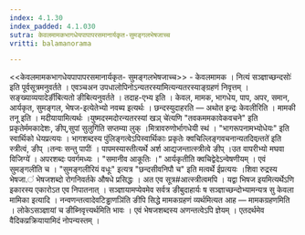 ```yaml
---
index: 4.1.30
index_padded: 4.1.030
sutra: केवलमामकभागधेयपापापरसमानार्यकृत-सुमङ्गलभेषजाच्च
vritti: balamanorama

---
```

<<केवलमामकभागधेयपापापरसमानार्यकृत- सुमङ्गलभेषजाच्च>> - केवलमामक । नित्यं सञ्ज्ञाच्छन्दसोः॑ इति पूर्वसूत्रमनुवर्तते । एवञ्चअन उपधालोपिनोऽन्यतरस्या॑मित्यन्यतरस्याङ्ग्रहणं निवृत्तम् ।सङ्ख्याव्ययादेर्ङी॑बित्यतो ङीबित्यनुवर्तते । तदाह-एभ्य इति । केवल, मामक, भागधेय, पाप, अपर, समान, आर्यकृत, सुमङ्गल, भेषज-इत्येतेभ्यो नवब्य इत्यर्थः । छन्दस्युदाहरति — अथोत इन्द्रः केवलीरिति । मामकी तनू इति । मदीयायामित्यर्थः ।युष्मदस्मदोरन्यतरस्यां खञ् चे॑त्यणि "तवकममकावेकवचने" इति प्रकृतेर्ममकादेशः, ङीप्,सुपां सुलुगि॑ति सप्तम्या लुक् ।मित्रावरुणोर्भागधेयी स्थ॑ । "भागरूपनामभ्योधेयः" इति स्वार्थिको धेयप्रत्ययः । भागशब्दस्य पुंलिङ्गत्वेऽपिस्वार्थिकाः प्रकृतेः क्वचिल्लिङ्गवचनान्यतदिवन्र्तते॑ इति स्त्रीत्वं, ङीप् ।तन्वः सन्तु पापीः॑ । पापमस्यास्तीत्यर्थे अर्श आद्यजन्तात्स्त्रीत्वे ङीप् ।उत वापरीभ्यो मघवा विजिग्ये॑ । अपरशब्दः पवर्गमध्यः । "समानीव आकूतिः ।" आर्यकृतीति क्वचिद्वेदेऽन्वेषणीयम् । एवं सुमङ्गलीति च । "सुमङ्गलीरियं वधूः" इत्यत्र "छन्दसीवनिपौ च" इति मत्वर्थे ईप्रत्ययः ।शिवा रुद्रस्य भेषजा.॑ भेषजशब्दो रोगनिवर्तके औषधे प्रसिद्धः । अत एव सूत्र#आत्स्त्रीत्वमपि । यद्वा भिषज इयमित्यर्थेऽणि इकारस्य एकारोऽत एव निपातनात् । सञ्ज्ञायामप्येवमेव सर्वत्र ङीबुदाहार्यः ष सञ्ज्ञाच्छन्दोभ्यामन्यत्र सु केवला मामिका इत्यादि । नन्वणन्तत्वादेवटिड्ढाणञि॑ति ङीपि सिद्धे मामकग्रहणं व्यर्थमित्यत आह — मामकग्रहणमिति । लोकेऽसञ्ज्ञायां च ङीब्निवृत्त्यर्थमिति भावः । एवं भेषजशब्दस्य अणन्तत्वेऽपि ज्ञेयम् । एतदर्थमेव वैदिकप्रक्रियायामिदं नोपन्यस्तम् ।